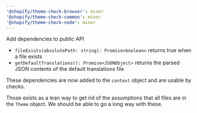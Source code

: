 ```yaml
---
'@shopify/theme-check-browser': minor
'@shopify/theme-check-common': minor
'@shopify/theme-check-node': minor
---
```


Add dependencies to public API

- `fileExists(absolutePath: string): Promise<boolean>` returns true when a file exists
- `getDefaultTranslations(): Promise<JSONObject>` returns the parsed JSON contents of the default translations file

These dependencies are now added to the `context` object and are usable by checks.

Those exists as a lean way to get rid of the assumptions that all files are in the `Theme` object. We should be able to go a long way with these.
